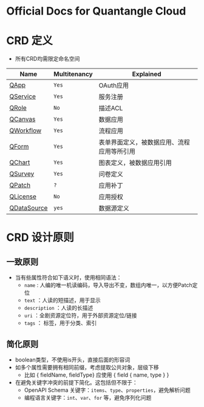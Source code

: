 # Official Docs for Quantangle Cloud 

# CRD 定义 
* 所有CRD均需限定命名空间 

| Name | Multitenancy | Explained | 
|------|------|-----|
| [QApp](../../wiki/QApp) | `Yes` | OAuth应用 | 
| [QService](../../wiki/QService) | `Yes` | 服务注册 |
| [QRole](../../wiki/QRole) | `No` | 描述ACL |
| [QCanvas](../../wiki/QCanvas) | `Yes` | 数据应用 |
| [QWorkflow](../../wiki/QWorkflow) | `Yes` | 流程应用 |
| [QForm](../../wiki/QForm) | `Yes` | 表单界面定义，被数据应用、流程应用等所引用 |
| [QChart](../../wiki/QChart) | `Yes` | 图表定义，被数据应用引用 |
| [QSurvey](../../wiki/QSurvey) | `Yes` | 问卷定义 |
| [QPatch](../../wiki/QPatch) | `?` | 应用补丁 |
| [QLicense](../../wiki/QLicense) | `No` | 应用授权|
| [QDataSource](../../wiki/QDataSource) | `yes` | 数据源定义 |


# CRD 设计原则 
## 一致原则
* 当有些属性符合如下语义时，使用相同语法：
  * `name` : 人编的唯一机读编码，导入导出不变，数组内唯一，以方便Patch定位 
  * `text` ：人读的短描述，用于显示
  * `description` ：人读的长描述
  * `uri` ：全剧资源定位符，用于外部资源定位/链接 
  * `tags` ： 标签，用于分类、索引 

## 简化原则
* boolean类型，不使用is开头，直接后面的形容词
* 如多个属性需要拥有相同前缀，考虑提取公共对象，层级下移
  * 比如 { fieldName, fieldType}  应使用 { field { name, type } }
* 在避免关键字冲突的前提下简化。这包括但不限于：
  * OpenAPI Schema 关键字：`items`、`type`、`properties`，避免解析问题
  * 编程语言关键字：`int`、`var`、`for` 等，避免序列化问题 
